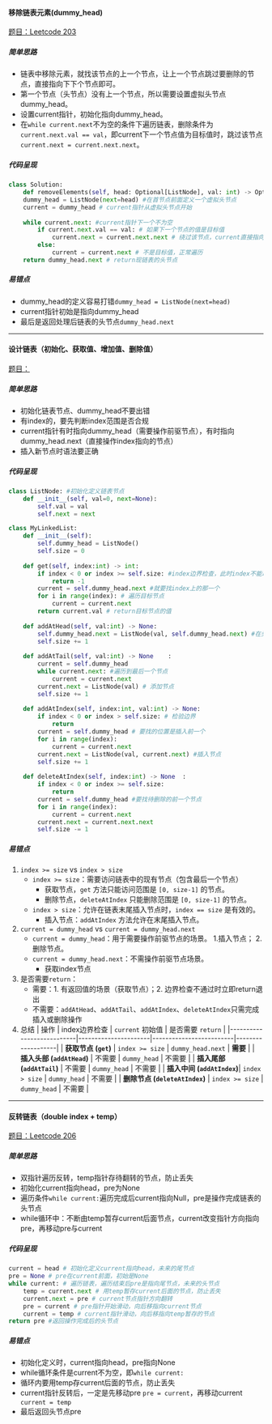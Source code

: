 #### 移除链表元素(dummy_head)
[题目：Leetcode 203](https://leetcode.com/problems/remove-linked-list-elements)
##### 简单思路
- 链表中移除元素，就找该节点的上一个节点，让上一个节点跳过要删除的节点，直接指向下下个节点即可。
- 第一个节点（头节点）没有上一个节点，所以需要设置虚拟头节点dummy_head。
- 设置current指针，初始化指向dummy_head。
- 在`while current.next`不为空的条件下遍历链表，删除条件为`current.next.val == val`，即current下一个节点值为目标值时，跳过该节点`current.next = current.next.next`。
##### 代码呈现
```python
class Solution:
    def removeElements(self, head: Optional[ListNode], val: int) -> Optional[ListNode]:
	dummy_head = ListNode(next=head) #在首节点前面定义一个虚拟头节点
	current = dummy_head # current指针从虚拟头节点开始
	
	while current.next: #current指针下一个不为空
		if current.next.val == val: # 如果下一个节点的值是目标值
			current.next = current.next.next # 绕过该节点，current直接指向下下节点
		else:
			current = current.next # 不是目标值，正常遍历
	return dummy_head.next # return现链表的头节点
```
##### 易错点
- dummy_head的定义容易打错`dummy_head = ListNode(next=head)`
- current指针初始是指向dummy_head
- 最后是返回处理后链表的头节点`dummy_head.next`

---

#### 设计链表（初始化、获取值、增加值、删除值）
[题目：](https://leetcode.com/problems/design-linked-list)
##### 简单思路
- 初始化链表节点、dummy_head不要出错
- 有index的，要先判断index范围是否合规
- current指针有时指向dummy_head（需要操作前驱节点），有时指向dummy_head.next（直接操作index指向的节点）
- 插入新节点时语法要正确
##### 代码呈现
```python
class ListNode: #初始化定义链表节点
	def __init__(self, val=0, next=None):
		self.val = val
		self.next = next

class MyLinkedList:
	def __init__(self):
		self.dummy_head = ListNode()
		self.size = 0
	
	def get(self, index:int) -> int:
		if index < 0 or index >= self.size: #index边界检查，此时index不能取到size（超索引）
			return -1
		current = self.dummy_head.next #就要找index上的那一个
		for i in range(index): # 遍历目标节点
			current = current.next
		return current.val # return目标节点的值
		
	def addAtHead(self, val:int) -> None:
		self.dummy_head.next = ListNode(val, self.dummy_head.next) #在头部插入节点
		self.size += 1
	
	def addAtTail(self, val:int) -> None	:
		current = self.dummy_head
		while current.next: #遍历到最后一个节点
			current = current.next
		current.next = ListNode(val) # 添加节点
		self.size += 1
	
	def addAtIndex(self, index:int, val:int) -> None:
		if index < 0 or index > self.size: # 检验边界
			return
		current = self.dummy_head # 要找的位置是插入前一个
		for i in range(index): 
			current = current.next
		current.next = ListNode(val, current.next) #插入节点
		self.size += 1
		
	def deleteAtIndex(self, index:int) -> None	:
		if index < 0 or index >= self.size:
			return
		current = self.dummy_head #要找待删除的前一个节点
		for i in range(index):
			current = current.next
		current.next = current.next.next
		self.size -= 1
```
##### 易错点
1. `index >= size` vs `index > size`
	- `index >= size`：需要访问链表中的现有节点（包含最后一个节点）
		- 获取节点，`get` 方法只能访问范围是 `[0, size-1]` 的节点。
		- 删除节点，`deleteAtIndex` 只能删除范围是 `[0, size-1]` 的节点。
	- `index > size`：允许在链表末尾插入节点时，`index == size` 是有效的。
		- 插入节点：`addAtIndex` 方法允许在末尾插入节点。
2. `current = dummy_head` vs `current = dummy_head.next`
	- `current = dummy_head`：用于需要操作前驱节点的场景。
		1.插入节点；
		2.删除节点。
	- `current = dummy_head.next`：不需操作前驱节点场景。
		- 获取index节点
3. 是否需要`return`：
	- 需要：1. 有返回值的场景（获取节点）；2. 边界检查不通过时立即return退出
	- 不需要：`addAtHead`、`addAtTail`、`addAtIndex`、`deleteAtIndex`只需完成插入或删除操作
4. 总结
	| 操作                      | index边界检查             | `current` 初始值         | 是否需要 `return` |
	|---------------------------|----------------------|-------------------------|-------------------|
	| **获取节点 (`get`)**       | `index >= size`     | `dummy_head.next`      | **需要**          |
	| **插入头部 (`addAtHead`)** | 不需要              | `dummy_head`           | 不需要            |
	| **插入尾部 (`addAtTail`)** | 不需要              | `dummy_head`           | 不需要            |
	| **插入中间 (`addAtIndex`)**| `index > size`      | `dummy_head`           | 不需要            |
	| **删除节点 (`deleteAtIndex`)** | `index >= size`     | `dummy_head`           | 不需要            |

---

#### 反转链表（double index + temp）
[题目：Leetcode 206](https://leetcode.com/problems/reverse-linked-list)
##### 简单思路
- 双指针遍历反转，temp指针存待翻转的节点，防止丢失
- 初始化current指向head，pre为None
- 遍历条件`while current:`遍历完成后current指向Null，pre是操作完成链表的头节点
- while循环中：不断由temp暂存current后面节点，current改变指针方向指向pre，再移动pre与current
##### 代码呈现
```python
current = head # 初始化定义current指向head，未来的尾节点
pre = None # pre在current前面，初始是None
while current: # 遍历链表，遍历结束后pre是指向尾节点，未来的头节点
	temp = current.next # 用temp暂存current后面的节点，防止丢失
	current.next = pre # current节点指针方向翻转
	pre = current # pre指针开始滑动，向后移指向current节点
	current = temp # current指针滑动，向后移指向temp暂存的节点
return pre #返回操作完成后的头节点
```
##### 易错点
- 初始化定义时，current指向head，pre指向None
- while循环条件是current不为空，即`while current:`
- 循环内要用temp存current后面的节点，防止丢失
- current指针反转后，一定是先移动pre `pre = current`，再移动current `current = temp`
- 最后返回头节点pre
